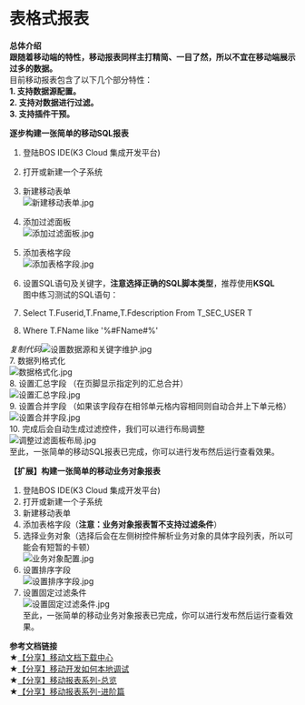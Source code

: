 # 表格式报表

 **总体介绍**  
**跟随着移动端的特性，移动报表同样主打精简、一目了然，所以不宜在移动端展示过多的数据。**  
目前移动报表包含了以下几个部分特性：  
**1. 支持数据源配置。**  
**2. 支持对数据进行过滤。**  
**3. 支持插件干预。**  
  
**逐步构建一张简单的移动SQL报表**  
1. 登陆BOS IDE\(K3 Cloud 集成开发平台\)  
2. 打开或新建一个子系统  
3. 新建移动表单  
![&#x65B0;&#x5EFA;&#x79FB;&#x52A8;&#x8868;&#x5355;.jpg](https://clubimg.kingdee.com/club/attachments/forum/201611/24/135447xtb3y0kbn0tnpe3t.jpg)   
4. 添加过滤面板  
![&#x6DFB;&#x52A0;&#x8FC7;&#x6EE4;&#x9762;&#x677F;.jpg](https://clubimg.kingdee.com/club/attachments/forum/201611/24/135446qmh1rvemak5qla4a.jpg)   
5. 添加表格字段  
![&#x6DFB;&#x52A0;&#x8868;&#x683C;&#x5B57;&#x6BB5;.jpg](https://clubimg.kingdee.com/club/attachments/forum/201611/24/135446scoz7og4zgtyb0l0.jpg)   
6. 设置SQL语句及关键字，**注意选择正确的SQL脚本类型**，推荐使用**KSQL**  
图中练习测试的SQL语句：

1. Select T.Fuserid,T.Fname,T.Fdescription From T\_SEC\_USER T 
2. Where T.FName like '%\#FName\#%'

_复制代码_![&#x8BBE;&#x7F6E;&#x6570;&#x636E;&#x6E90;&#x548C;&#x5173;&#x952E;&#x5B57;&#x7EF4;&#x62A4;.jpg](https://clubimg.kingdee.com/club/attachments/forum/201711/23/133304u0y3j400wwx3fngg.jpg)   
7. 数据列格式化  
![&#x6570;&#x636E;&#x683C;&#x5F0F;&#x5316;.jpg](https://clubimg.kingdee.com/club/attachments/forum/201711/23/133304m59hndfemu975nuy.jpg)   
8. 设置汇总字段 （在页脚显示指定列的汇总合并）  
![&#x8BBE;&#x7F6E;&#x6C47;&#x603B;&#x5B57;&#x6BB5;.jpg](https://clubimg.kingdee.com/club/attachments/forum/201711/23/133304ungm7zcggfgkmmgc.jpg)   
9. 设置合并字段 （如果该字段存在相邻单元格内容相同则自动合并上下单元格）  
![&#x8BBE;&#x7F6E;&#x5408;&#x5E76;&#x5B57;&#x6BB5;.jpg](https://clubimg.kingdee.com/club/attachments/forum/201711/23/133304fcilqdpz5lq6lt5s.jpg)   
10. 完成后会自动生成过滤控件，我们可以进行布局调整  
![&#x8C03;&#x6574;&#x8FC7;&#x6EE4;&#x9762;&#x677F;&#x5E03;&#x5C40;.jpg](https://clubimg.kingdee.com/club/attachments/forum/201611/24/135447vhyxu77y7nno2gnq.jpg)   
至此，一张简单的移动SQL报表已完成，你可以进行发布然后运行查看效果。  
  
**【扩展】构建一张简单的移动业务对象报表**  
1. 登陆BOS IDE\(K3 Cloud 集成开发平台\)  
2. 打开或新建一个子系统  
3. 新建移动表单  
4. 添加表格字段（**注意：业务对象报表暂不支持过滤条件**）  
5. 选择业务对象（选择后会在左侧树控件解析业务对象的具体字段列表，所以可能会有短暂的卡顿）  
![&#x4E1A;&#x52A1;&#x5BF9;&#x8C61;&#x914D;&#x7F6E;.jpg](https://clubimg.kingdee.com/club/attachments/forum/201711/23/110718fbiaq2j2ypv8zcpl.jpg)   
6. 设置排序字段  
![&#x8BBE;&#x7F6E;&#x6392;&#x5E8F;&#x5B57;&#x6BB5;.jpg](https://clubimg.kingdee.com/club/attachments/forum/201711/23/110718bbvvx9g06a9h4zp0.jpg)   
7. 设置固定过滤条件  
![&#x8BBE;&#x7F6E;&#x56FA;&#x5B9A;&#x8FC7;&#x6EE4;&#x6761;&#x4EF6;.jpg](https://clubimg.kingdee.com/club/attachments/forum/201711/23/110718jptyo73ddd3oxdol.jpg)   
至此，一张简单的移动业务对象报表已完成，你可以进行发布然后运行查看效果。  
  
**参考文档链接**  
★[【分享】移动文档下载中心](http://3g.k3cloud.kingdee.com/m/doc_dowload.htm)  
★[【分享】移动开发如何本地调试](http://club.kingdee.com/forum.php?mod=viewthread&tid=1176706)  
★[【分享】移动报表系列-总览](http://club.kingdee.com/forum.php?mod=viewthread&tid=1283914&extra=)  
★[【分享】移动报表系列-进阶篇](http://club.kingdee.com/forum.php?mod=viewthread&tid=1284130&page=1&extra=#pid3598757)

